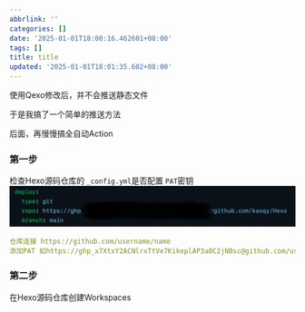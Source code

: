 ```yaml
---
abbrlink: ''
categories: []
date: '2025-01-01T18:00:16.462601+08:00'
tags: []
title: title
updated: '2025-01-01T18:01:35.602+08:00'
---
```

使用Qexo修改后，并不会推送静态文件

于是我搞了一个简单的推送方法

后面，再慢慢搞全自动Action

### 第一步

检查Hexo源码仓库的 `_config.yml`是否配置 `PAT`密钥 ![](https://raw.githubusercontent.com/kaoqy/Image/refs/heads/main/25/1/IMG_5019.jpeg)

```yaml
仓库连接 https://github.com/username/name
添加PAT 如https://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@github.com/username/name
```

### 第二步

在Hexo源码仓库创建Workspaces
